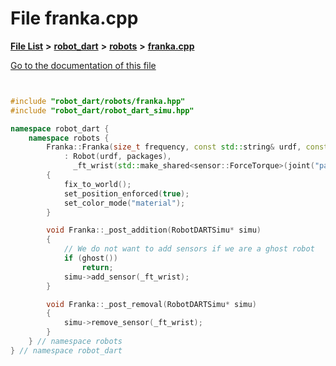 

# File franka.cpp

[**File List**](files.md) **>** [**robot\_dart**](dir_166284c5f0440000a6384365f2a45567.md) **>** [**robots**](dir_087fbdcd93b501a5d3f98df93e9f8cc4.md) **>** [**franka.cpp**](franka_8cpp.md)

[Go to the documentation of this file](franka_8cpp.md)

```C++


#include "robot_dart/robots/franka.hpp"
#include "robot_dart/robot_dart_simu.hpp"

namespace robot_dart {
    namespace robots {
        Franka::Franka(size_t frequency, const std::string& urdf, const std::vector<std::pair<std::string, std::string>>& packages)
            : Robot(urdf, packages),
              _ft_wrist(std::make_shared<sensor::ForceTorque>(joint("panda_link7"), frequency))
        {
            fix_to_world();
            set_position_enforced(true);
            set_color_mode("material");
        }

        void Franka::_post_addition(RobotDARTSimu* simu)
        {
            // We do not want to add sensors if we are a ghost robot
            if (ghost())
                return;
            simu->add_sensor(_ft_wrist);
        }

        void Franka::_post_removal(RobotDARTSimu* simu)
        {
            simu->remove_sensor(_ft_wrist);
        }
    } // namespace robots
} // namespace robot_dart

```

